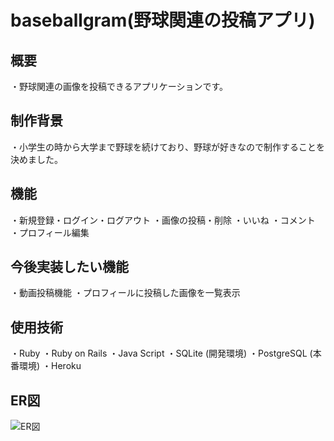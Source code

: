 # baseballgram(野球関連の投稿アプリ)

## 概要
・野球関連の画像を投稿できるアプリケーションです。

## 制作背景
・小学生の時から大学まで野球を続けており、野球が好きなので制作することを決めました。

## 機能
・新規登録・ログイン・ログアウト
・画像の投稿・削除
・いいね
・コメント
・プロフィール編集

## 今後実装したい機能
・動画投稿機能
・プロフィールに投稿した画像を一覧表示

## 使用技術
・Ruby
・Ruby on Rails
・Java Script
・SQLite (開発環境)
・PostgreSQL (本番環境)
・Heroku

## ER図
![ER図](https://user-images.githubusercontent.com/52589647/64667371-8f8ad700-d494-11e9-846d-956a7712d7c7.png)
